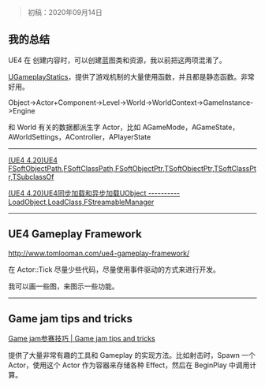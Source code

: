 > 初稿：2020年09月14日

## 我的总结
UE4 在 创建内容时，可以创建蓝图类和资源，我以前把这两项混淆了。

[UGameplayStatics](https://docs.unrealengine.com/en-US/API/Runtime/Engine/Kismet/UGameplayStatics/index.html)，提供了游戏机制的大量使用函数，并且都是静态函数。非常好用。

Object->Actor+Component->Level->World->WorldContext->GameInstance->Engine

和 World 有关的数据都派生字 Actor，比如 AGameMode，AGameState，AWorldSettings，AController，APlayerState

---

[(UE4 4.20)UE4 FSoftObjectPath,FSoftClassPath,FSoftObjectPtr,TSoftObjectPtr,TSoftClassPtr,TSubclassOf](https://blog.csdn.net/qq_29523119/article/details/84929384)

[(UE4 4.20)UE4同步加载和异步加载UObject ----------LoadObject,LoadClass,FStreamableManager](https://blog.csdn.net/qq_29523119/article/details/84455486)

---

## UE4 Gameplay Framework
http://www.tomlooman.com/ue4-gameplay-framework/

在 Actor::Tick 尽量少些代码，尽量使用事件驱动的方式来进行开发。

我可以画一些图，来图示一些功能。

---

## Game jam tips and tricks
[Game jam参赛技巧 | Game jam tips and tricks](https://www.bilibili.com/video/BV1zK4y1x7gH)

提供了大量非常有趣的工具和 Gameplay 的实现方法。比如射击时，Spawn 一个 Actor，使用这个 Actor 作为容器来存储各种 Effect，然后在 BeginPlay 中调用计算。

